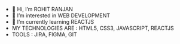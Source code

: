- 👋 Hi, I’m ROHIT RANJAN
- 👀 I’m interested in WEB DEVELOPMENT
- 🌱 I’m currently learning REACTJS
- MY TECHNOLOGIES ARE : HTML5, CSS3, JAVASCRIPT, REACTJS
- TOOLS : JIRA, FIGMA, GIT


